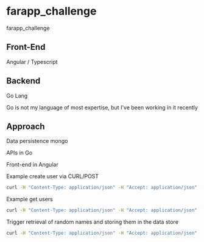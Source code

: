 # farapp_challenge
farapp_challenge


## Front-End
Angular / Typescript

## Backend
Go Lang 

Go is not my language of most expertise, but I've been working in it recently

## Approach
Data persistence mongo

APIs in Go

Front-end in Angular

Example create user via CURL/POST
```bash
curl -H "Content-Type: application/json" -H "Accept: application/json" -X POST http://localhost:3001/users --data '{"name":"Zaphod Beeblebrox"}'

```

Example get users 
```bash
curl -H "Content-Type: application/json" -H "Accept: application/json" -X GET http://localhost:3001/users 
```

Trigger retrieval of random names and storing them in the data store
```bash
curl -H "Content-Type: application/json" -H "Accept: application/json" -X GET http://localhost:3001/users/populate_data 
```
